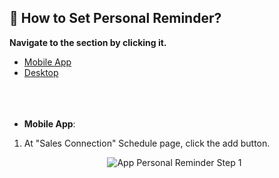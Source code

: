 ## 🔔 How to Set Personal Reminder?

**Navigate to the section by clicking it.**<br>

- [Mobile App](#section1)<br>
- [Desktop](#section2)<br>
<br><br><br>
 
<a id="section1"></a>
 
 - **Mobile App**:

  1. At "Sales Connection" Schedule page, click the add button.

     <p align="center">
       <img src="img/App_Personal_Reminder_Step_1" alt="App Personal Reminder Step 1">
     </p><br>
     
